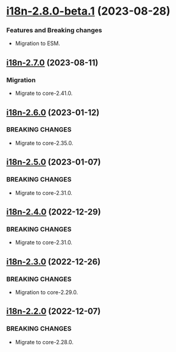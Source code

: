 <a name="i18n-2.8.0-beta.1"></a>
# [i18n-2.8.0-beta.1](https://github.com/ditsmod/ditsmod/releases/tag/i18n-2.8.0-beta.1) (2023-08-28)

### Features and Breaking changes

- Migration to ESM.

<a name="i18n-2.7.0"></a>
## [i18n-2.7.0](https://github.com/ditsmod/ditsmod/releases/tag/i18n-2.7.0) (2023-08-11)

### Migration

- Migrate to core-2.41.0.

<a name="i18n-2.6.0"></a>
## [i18n-2.6.0](https://github.com/ditsmod/ditsmod/releases/tag/i18n-2.6.0) (2023-01-12)

### BREAKING CHANGES

- Migrate to core-2.35.0.

<a name="i18n-2.5.0"></a>
## [i18n-2.5.0](https://github.com/ditsmod/ditsmod/releases/tag/i18n-2.5.0) (2023-01-07)

### BREAKING CHANGES

- Migrate to core-2.31.0.

<a name="i18n-2.4.0"></a>
## [i18n-2.4.0](https://github.com/ditsmod/ditsmod/releases/tag/i18n-2.4.0) (2022-12-29)

### BREAKING CHANGES

- Migrate to core-2.31.0.

<a name="i18n-2.3.0"></a>
## [i18n-2.3.0](https://github.com/ditsmod/ditsmod/releases/tag/i18n-2.3.0) (2022-12-26)

### BREAKING CHANGES

- Migration to core-2.29.0.

<a name="i18n-2.2.0"></a>
## [i18n-2.2.0](https://github.com/ditsmod/ditsmod/releases/tag/i18n-2.2.0) (2022-12-07)

### BREAKING CHANGES

- Migrate to core-2.28.0.
